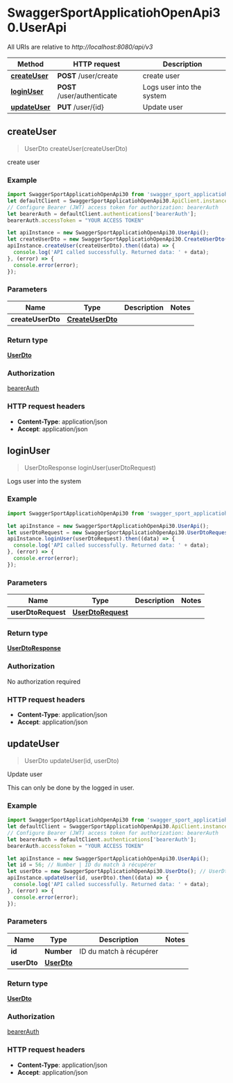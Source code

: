 # SwaggerSportApplicatiohOpenApi30.UserApi

All URIs are relative to *http://localhost:8080/api/v3*

Method | HTTP request | Description
------------- | ------------- | -------------
[**createUser**](UserApi.md#createUser) | **POST** /user/create | create user
[**loginUser**](UserApi.md#loginUser) | **POST** /user/authenticate | Logs user into the system
[**updateUser**](UserApi.md#updateUser) | **PUT** /user/{id} | Update user



## createUser

> UserDto createUser(createUserDto)

create user

### Example

```javascript
import SwaggerSportApplicatiohOpenApi30 from 'swagger_sport_applicatioh_open_api_3_0';
let defaultClient = SwaggerSportApplicatiohOpenApi30.ApiClient.instance;
// Configure Bearer (JWT) access token for authorization: bearerAuth
let bearerAuth = defaultClient.authentications['bearerAuth'];
bearerAuth.accessToken = "YOUR ACCESS TOKEN"

let apiInstance = new SwaggerSportApplicatiohOpenApi30.UserApi();
let createUserDto = new SwaggerSportApplicatiohOpenApi30.CreateUserDto(); // CreateUserDto | 
apiInstance.createUser(createUserDto).then((data) => {
  console.log('API called successfully. Returned data: ' + data);
}, (error) => {
  console.error(error);
});

```

### Parameters


Name | Type | Description  | Notes
------------- | ------------- | ------------- | -------------
 **createUserDto** | [**CreateUserDto**](CreateUserDto.md)|  | 

### Return type

[**UserDto**](UserDto.md)

### Authorization

[bearerAuth](../README.md#bearerAuth)

### HTTP request headers

- **Content-Type**: application/json
- **Accept**: application/json


## loginUser

> UserDtoResponse loginUser(userDtoRequest)

Logs user into the system

### Example

```javascript
import SwaggerSportApplicatiohOpenApi30 from 'swagger_sport_applicatioh_open_api_3_0';

let apiInstance = new SwaggerSportApplicatiohOpenApi30.UserApi();
let userDtoRequest = new SwaggerSportApplicatiohOpenApi30.UserDtoRequest(); // UserDtoRequest | 
apiInstance.loginUser(userDtoRequest).then((data) => {
  console.log('API called successfully. Returned data: ' + data);
}, (error) => {
  console.error(error);
});

```

### Parameters


Name | Type | Description  | Notes
------------- | ------------- | ------------- | -------------
 **userDtoRequest** | [**UserDtoRequest**](UserDtoRequest.md)|  | 

### Return type

[**UserDtoResponse**](UserDtoResponse.md)

### Authorization

No authorization required

### HTTP request headers

- **Content-Type**: application/json
- **Accept**: application/json


## updateUser

> UserDto updateUser(id, userDto)

Update user

This can only be done by the logged in user.

### Example

```javascript
import SwaggerSportApplicatiohOpenApi30 from 'swagger_sport_applicatioh_open_api_3_0';
let defaultClient = SwaggerSportApplicatiohOpenApi30.ApiClient.instance;
// Configure Bearer (JWT) access token for authorization: bearerAuth
let bearerAuth = defaultClient.authentications['bearerAuth'];
bearerAuth.accessToken = "YOUR ACCESS TOKEN"

let apiInstance = new SwaggerSportApplicatiohOpenApi30.UserApi();
let id = 56; // Number | ID du match à récupérer
let userDto = new SwaggerSportApplicatiohOpenApi30.UserDto(); // UserDto | 
apiInstance.updateUser(id, userDto).then((data) => {
  console.log('API called successfully. Returned data: ' + data);
}, (error) => {
  console.error(error);
});

```

### Parameters


Name | Type | Description  | Notes
------------- | ------------- | ------------- | -------------
 **id** | **Number**| ID du match à récupérer | 
 **userDto** | [**UserDto**](UserDto.md)|  | 

### Return type

[**UserDto**](UserDto.md)

### Authorization

[bearerAuth](../README.md#bearerAuth)

### HTTP request headers

- **Content-Type**: application/json
- **Accept**: application/json

